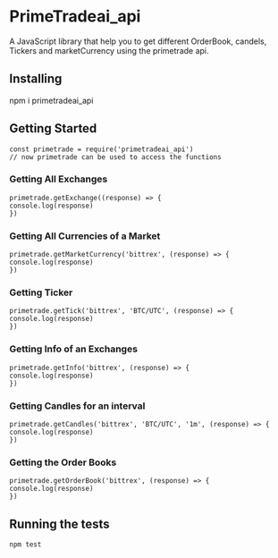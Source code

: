 # PrimeTradeai_api

A JavaScript library that help you to get different OrderBook, candels, Tickers and marketCurrency using the primetrade api. 

## Installing

npm i primetradeai_api


## Getting Started
```
const primetrade = require('primetradeai_api') 
// now primetrade can be used to access the functions
```

### Getting All Exchanges
```
primetrade.getExchange((response) => {
console.log(response)
})
```

### Getting All Currencies of a Market
```
primetrade.getMarketCurrency('bittrex', (response) => {
console.log(response)
})
```


### Getting Ticker 
```
primetrade.getTick('bittrex', 'BTC/UTC', (response) => {
console.log(response)
})
```


### Getting Info of an Exchanges
```
primetrade.getInfo('bittrex', (response) => {
console.log(response)
})
```

### Getting Candles for an interval
```
primetrade.getCandles('bittrex', 'BTC/UTC', '1m', (response) => {
console.log(response)
})
```

### Getting the Order Books
```
primetrade.getOrderBook('bittrex', (response) => {
console.log(response)
})
```

## Running the tests
```
npm test
```
